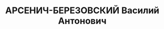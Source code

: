 ---
title: АРСЕНИЧ-БЕРЕЗОВСКИЙ Василий Антонович
description: "народився 1895, с. Березів-Нижній Печенізького повіту (Галичина), українець,\
  \ освіта виша, \n  прож. Запорізька обл., м. Запоріжжя, завідуючий міськВНО \n \
  \ Військовою колегією Верховного суду СРСР 27 листопада 1937 р. засуджений до розстрілу.\
  \ \n  Вирок виконано 28 листопада 1937 в м. Дніпропетровську. \n  Реабілітований\
  \ у 1959 р."
---